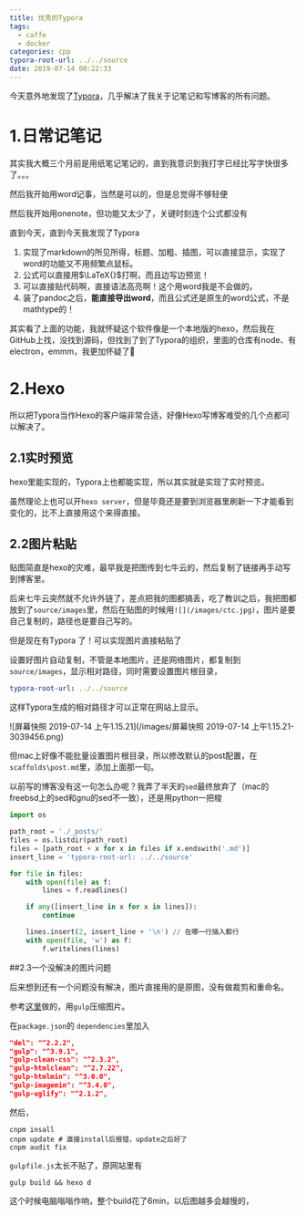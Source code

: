 ```yaml
---
title: 优秀的Typora
tags:
  - caffe
  - docker
categories: cpp
typora-root-url: ../../source
date: 2019-07-14 00:22:33
---
```


今天意外地发现了[Typora](https://typora.io/)，几乎解决了我关于记笔记和写博客的所有问题。

# 1.日常记笔记

其实我大概三个月前是用纸笔记笔记的，直到我意识到我打字已经比写字快很多了。。。

然后我开始用word记事，当然是可以的，但是总觉得不够轻便

然后我开始用onenote，但功能又太少了，关键时刻连个公式都没有



直到今天，直到今天我发现了Typora

1. 实现了markdown的所见所得，标题、加粗、插图，可以直接显示，实现了word的功能又不用频繁点鼠标。
2. 公式可以直接用$\LaTeX{}$打啊，而且边写边预览！
3. 可以直接贴代码啊，直接语法高亮啊！这个用word我是不会做的。
4. 装了pandoc之后，**能直接导出word**，而且公式还是原生的word公式，不是mathtype的！

其实看了上面的功能，我就怀疑这个软件像是一个本地版的hexo，然后我在GitHub上找，没找到源码，但找到了到了Typora的组织，里面的仓库有node、有electron，emmm，我更加怀疑了🤔

# 2.Hexo

所以把Typora当作Hexo的客户端非常合适，好像Hexo写博客难受的几个点都可以解决了。

## 2.1实时预览

hexo里能实现的，Typora上也都能实现，所以其实就是实现了实时预览。

虽然理论上也可以开`hexo server`，但是毕竟还是要到浏览器里刷新一下才能看到变化的，比不上直接用这个来得直接。

## 2.2图片粘贴

贴图简直是hexo的灾难，最早我是把图传到七牛云的，然后复制了链接再手动写到博客里。

后来七牛云突然就不允许外链了，差点把我的图都搞丢，吃了教训之后，我把图都放到了`source/images`里，然后在贴图的时候用`![](/images/ctc.jpg)`，图片是要自己复制的，路径也是要自己写的。

但是现在有Typora 了！可以实现图片直接粘贴了

设置好图片自动复制，不管是本地图片，还是网络图片，都复制到`source/images`，显示相对路径，同时需要设置图片根目录，

```yaml
typora-root-url: ../../source
```

这样Typora生成的相对路径才可以正常在网站上显示。

![屏幕快照 2019-07-14 上午1.15.21](/images/屏幕快照 2019-07-14 上午1.15.21-3039456.png)

但mac上好像不能批量设置图片根目录，所以修改默认的post配置，在`scaffolds\post.md`里，添加上面那一句。

以前写的博客没有这一句怎么办呢？我弄了半天的`sed`最终放弃了（mac的freebsd上的sed和gnu的sed不一致），还是用python一把梭

```python
import os

path_root = './_posts/'
files = os.listdir(path_root)
files = [path_root + x for x in files if x.endswith('.md')]
insert_line = 'typora-root-url: ../../source'

for file in files:
    with open(file) as f:
        lines = f.readlines()

    if any([insert_line in x for x in lines]):
        continue

    lines.insert(2, insert_line + '\n') // 在哪一行插入都行
    with open(file, 'w') as f:
        f.writelines(lines)
```

##2.3一个没解决的图片问题

后来想到还有一个问题没有解决，图片直接用的是原图，没有做裁剪和重命名。

参考[这里](https://www.karlzhou.com/articles/compress-minify-hexo/)做的，用`gulp`压缩图片。

在`package.json`的 `dependencies`里加入

```json
"del": "^2.2.2",
"gulp": "^3.9.1",
"gulp-clean-css": "^2.3.2",
"gulp-htmlclean": "^2.7.22",
"gulp-htmlmin": "^3.0.0",
"gulp-imagemin": "^3.4.0",
"gulp-uglify": "^2.1.2",
```

然后，

```shell
cnpm insall
cnpm update # 直接install后报错，update之后好了
cnpm audit fix
```

`gulpfile.js`太长不贴了，原网站里有

```
gulp build && hexo d
```

这个时候电脑嗡嗡作响，整个build花了6min，以后图越多会越慢的，